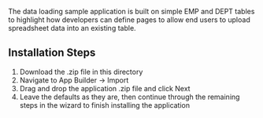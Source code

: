 The data loading sample application is built on simple EMP and DEPT tables to highlight how developers can define pages to allow end users to upload spreadsheet data into an existing table.

Installation Steps
----------------------------------------
1. Download the .zip file in this directory
1. Navigate to App Builder -> Import
1. Drag and drop the application .zip file and click Next
1. Leave the defaults as they are, then continue through the remaining steps in the wizard to finish installing the application
